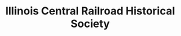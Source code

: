 ---
layout: repo
title: "Illinois Central Railroad Historical Society"
id: 15629
permalink: repos/15629/
---